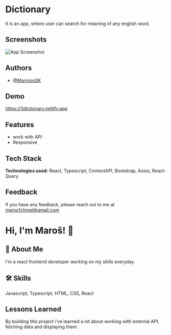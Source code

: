 
# Dictionary

It is an app, where user can search for meaning of any english word.

## Screenshots

![App Screenshot](https://i.postimg.cc/g0xq6dxT/3-dictionary.jpg)


## Authors

- [@MarroosSK](https://github.com/MarroosSK)


## Demo

https://3dictionary.netlify.app


## Features

- work with API
- Responsive



## Tech Stack

**Technologies used:** React, Typescript, ContextAPI, Bootstrap, Axios, React-Query



## Feedback

If you have any feedback, please reach out to me at maros1chmel@gmail.com


# Hi, I'm Maroš! 👋


## 🚀 About Me
I'm a react frontend developer working on my skills everyday.


## 🛠 Skills
Javascript, Typescript, HTML, CSS, React


## Lessons Learned

By building this project i've learned a lot about working with external API, fetching data and displaying them.

